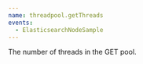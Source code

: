 ```yaml
---
name: threadpool.getThreads
events:
  - ElasticsearchNodeSample
---
```


The number of threads in the GET pool.